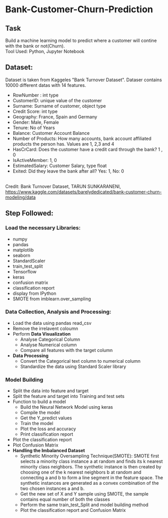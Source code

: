# Bank-Customer-Churn-Prediction
## Task
Build a machine learning model to predict where a customer will contine with the bank or not(Churn).</br>
Tool Used: Python, Jupyter Notebook
## Dataset:
Dataset is taken from Kaggeles "Bank Turnover Dataset". Dataser contains 10000 different datas with 14 features.
- RowNumber : int type
- CustomerID: unique value of the customer
- Surname: Surname of customer, object type
- Credit Score: int type
- Geography: France, Spain and Germany
- Gender: Male, Female
- Tenure: No of Years
- Balance: Customer Account Balance
- Number of Products: How many accounts, bank account affiliated products the person has. Values are 1, 2,3 and 4
- HasCrCard: Does the customer have a credit card through the bank? 1 , 0
- IsActiveMember: 1, 0
- EstimatedSalary: Customer Salary, type float
- Exited: Did they leave the bank after all? Yes: 1, No: 0 </br></br>

Credit: Bank Turnover Dataset, TARUN SUNKARANENI, https://www.kaggle.com/datasets/barelydedicated/bank-customer-churn-modeling/data

## Step Followed:
### Load the necessary Libraries:
- numpy
- pandas
- matplotlib
- seaborn
- StandardScaler
- train_test_split
- Tensorflow
- keras
- confusion matrix
- classification report
- display from IPython
- SMOTE from imblearn.over_sampling
### Data Collection, Analysis and Processing:
- Load the data using pandas read_csv
- Remove the irrelavent coloumn
- Perform **Data Visualization**
  - Analyse Categorical Column
  - Analyse Numerical column
  - Compare all features with the target column
- **Data Processing**
  - Convert the Categorical text column to numerical column
  - Standardize the data using Standard Scaler library
### Model Building
- Split the data into feature and target
- Split the feature and target into Training and test sets
- Function to build a model
  - Build the Neural Network Model using keras
  - Compile the model
  - Get the Y_predict values
  - Train the model
  - Plot the loss and accuracy
  - Print classification report
- Plot the classification report
- Plot Confusion Matrix
- **Handling the Imbalanced Dataset**
  - Synthetic Minority Oversampling Technique(SMOTE): SMOTE first selects a minority class instance a at random and finds its k nearest minority class neighbors. The synthetic instance is then created by choosing one of the k nearest neighbors b at random and connecting a and b to form a line segment in the feature space. The synthetic instances are generated as a convex combination of the two chosen instances a and b.
  - Get the new set of X and Y sample using SMOTE, the sample contains equal number of both the classes
  - Perform the same train_test_Split and model building method
  - Plot the classification report and Confusion Matrix</br></br></br>

